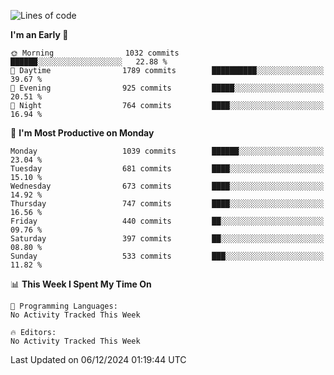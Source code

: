 <!--START_SECTION:waka-->
![Lines of code](https://img.shields.io/badge/From%20Hello%20World%20I%27ve%20Written-39.6%20million%20lines%20of%20code-blue)

**I'm an Early 🐤** 

```text
🌞 Morning                1032 commits        ██████░░░░░░░░░░░░░░░░░░░   22.88 % 
🌆 Daytime                1789 commits        ██████████░░░░░░░░░░░░░░░   39.67 % 
🌃 Evening                925 commits         █████░░░░░░░░░░░░░░░░░░░░   20.51 % 
🌙 Night                  764 commits         ████░░░░░░░░░░░░░░░░░░░░░   16.94 % 
```
📅 **I'm Most Productive on Monday** 

```text
Monday                   1039 commits        ██████░░░░░░░░░░░░░░░░░░░   23.04 % 
Tuesday                  681 commits         ████░░░░░░░░░░░░░░░░░░░░░   15.10 % 
Wednesday                673 commits         ████░░░░░░░░░░░░░░░░░░░░░   14.92 % 
Thursday                 747 commits         ████░░░░░░░░░░░░░░░░░░░░░   16.56 % 
Friday                   440 commits         ██░░░░░░░░░░░░░░░░░░░░░░░   09.76 % 
Saturday                 397 commits         ██░░░░░░░░░░░░░░░░░░░░░░░   08.80 % 
Sunday                   533 commits         ███░░░░░░░░░░░░░░░░░░░░░░   11.82 % 
```


📊 **This Week I Spent My Time On** 

```text
💬 Programming Languages: 
No Activity Tracked This Week

🔥 Editors: 
No Activity Tracked This Week
```


 Last Updated on 06/12/2024 01:19:44 UTC
<!--END_SECTION:waka-->
```
